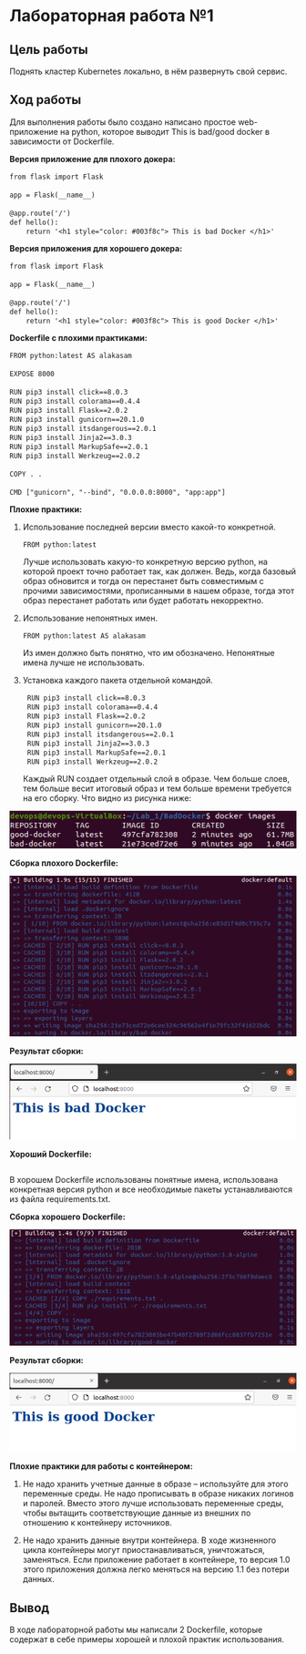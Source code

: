 # Лабораторная работа №1

## Цель работы

Поднять кластер Kubernetes локально, в нём развернуть свой сервис.

## Ход работы

Для выполнения работы было создано написано простое web-приложение на python, которое выводит This is bad/good docker в зависимости от Dockerfile.

**Версия приложение для плохого докера:**
```
from flask import Flask

app = Flask(__name__)

@app.route('/')
def hello():
	return '<h1 style="color: #003f8c"> This is bad Docker </h1>'
```
**Версия приложения для хорошего докера:**
```
from flask import Flask

app = Flask(__name__)

@app.route('/')
def hello():
	return '<h1 style="color: #003f8c"> This is good Docker </h1>'
```
**Dockerfile с плохими практиками:**
```
FROM python:latest AS alakasam

EXPOSE 8000

RUN pip3 install click==8.0.3
RUN pip3 install colorama==0.4.4
RUN pip3 install Flask==2.0.2
RUN pip3 install gunicorn==20.1.0
RUN pip3 install itsdangerous==2.0.1
RUN pip3 install Jinja2==3.0.3
RUN pip3 install MarkupSafe==2.0.1
RUN pip3 install Werkzeug==2.0.2

COPY . .

CMD ["gunicorn", "--bind", "0.0.0.0:8000", "app:app"]
```
**Плохие практики:**

1) Использование последней версии вместо какой-то конкретной.
   ```
   FROM python:latest
   ```
	Лучше использовать какую-то конкретную версию python, на которой проект точно работает так, как должен. Ведь, когда базовый образ обновится и тогда он перестанет быть совместимым с прочими зависимостями, прописанными в нашем образе, тогда этот образ перестанет работать или будет работать некорректно.

2) Использование непонятных имен.
   ```
   FROM python:latest AS alakasam
   ```
	Из имен должно быть понятно, что им обозначено. Непонятные имена лучше не использовать.

3) Установка каждого пакета отдельной командой.
   ```
  	RUN pip3 install click==8.0.3
	RUN pip3 install colorama==0.4.4
	RUN pip3 install Flask==2.0.2
	RUN pip3 install gunicorn==20.1.0
	RUN pip3 install itsdangerous==2.0.1
	RUN pip3 install Jinja2==3.0.3
	RUN pip3 install MarkupSafe==2.0.1
	RUN pip3 install Werkzeug==2.0.2
   ```
	Каждый RUN создает отдельный слой в образе. Чем больше слоев, тем больше весит итоговый образ и тем больше времени требуется на его сборку. Что видно из рисунка ниже:
<p align="center">
    <img src="./images/img-1.png">
</p>

**Сборка плохого Dockerfile:**
<p align="center">
    <img src="./images/img-2.png">
</p>

**Результат сборки:**
<p align="center">
    <img src="./images/img-3.png">
</p>

**Хороший Dockerfile:**
```
```
В хорошем Dockerfile использованы понятные имена, использована конкретная версия python и все необходимые пакеты устанавливаются из файла requirements.txt.

**Сборка хорошего Dockerfile:**
<p align="center">
    <img src="./images/img-4.png">
</p>

**Результат сборки:**
<p align="center">
    <img src="./images/img-5.png">
</p>

**Плохие практики для работы с контейнером:**

1) Не надо хранить учетные данные в образе – используйте для этого переменные среды. 
  Не надо прописывать в образе никаких логинов и паролей. Вместо этого лучше использовать переменные среды, чтобы вытащить соответствующие данные из внешних по отношению к контейнеру источников.

2) Не надо хранить данные внутри контейнера. 
  В ходе жизненного цикла контейнеры могут приостанавливаться, уничтожаться, заменяться. Если приложение работает в контейнере, то версия 1.0 этого приложения должна легко меняться на версию 1.1 без потери данных.

## Вывод

В ходе лабораторной работы мы написали 2 Dockerfile, которые содержат в себе примеры хорошей и плохой практик использования.

